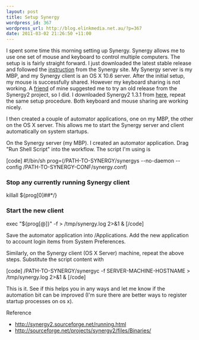 ```yaml
--- 
layout: post
title: Setup Synergy
wordpress_id: 367
wordpress_url: http://blog.elinkmedia.net.au/?p=367
date: 2011-03-02 21:26:50 +11:00
---
```

I spent some time this morning setting up Synergy. Synergy allows me to use one set of mouse and keyboard to control multiple computers. The setup is is fairly straight forward. I just downloaded the latest stable release and followed the <a href="http://synergy2.sourceforge.net/running.html" target="_blank">instruction</a> from the Synergy site. My Synergy server is my MBP, and my Synergy client is an OS X 10.6 server. After the initial setup, my mouse is successfully shared. However my keyboard sharing is not working. A <a href="http://www.linkedin.com/in/tommyyli" target="_blank">friend</a> of mine suggested me to try an old release from the Synergy2 project, so I did. I downloaded Synergy2 1.3.1 from <a href="http://sourceforge.net/projects/synergy2/files/Binaries/" target="_blank">here</a>, repeat the same setup procedure. Both keyboard and mouse sharing are working nicely.

I then created a couple of automator applications, one on my MBP, the other on the OS X server. This allows me to start the Synergy server and client automatically on system startups.

On the Synergy server (my MBP). I created an automator application. Drag "Run Shell Script" into the workflow. The script I'm using is

[code]
#!/bin/sh
prog=(/PATH-TO-SYNERGY/synergys --no-daemon --config /PATH-TO-SYNERGY-CONF/synergy.conf)

### Stop any currently running Synergy client
killall ${prog[0]##*/}

### Start the new client
exec &quot;${prog[@]}&quot; -f &gt; /tmp/synergy.log 2&gt;&amp;1 &amp;
[/code]

Save the automator application into /Applications. Add the new application to account login items from System Preferences.

Similarly, on the Synergy client (OS X Server) machine, repeat the above steps. Substitute the script content with

[code]
/PATH-TO-SYNERGY/synergyc -f SERVER-MACHINE-HOSTNAME &gt; /tmp/synergy.log 2&gt;&amp;1 &amp;
[/code]

This is it. See if this helps you in any ways and let me know if the automation bit can be improved (I'm sure there are better ways to register startup processes on os x).

Reference
<ul>
	<li><a href="http://synergy2.sourceforge.net/running.html" target="_blank">http://synergy2.sourceforge.net/running.html</a></li>
	<li><a href="http://sourceforge.net/projects/synergy2/files/Binaries/" target="_blank">http://sourceforge.net/projects/synergy2/files/Binaries/</a></li>
</ul>

